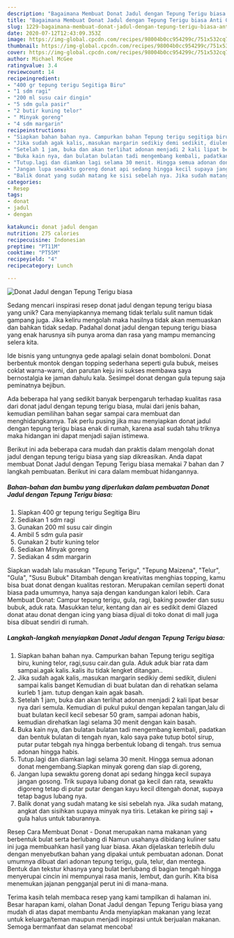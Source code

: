 ```yaml
---
description: "Bagaimana Membuat Donat Jadul dengan Tepung Terigu biasa Anti Gagal"
title: "Bagaimana Membuat Donat Jadul dengan Tepung Terigu biasa Anti Gagal"
slug: 1229-bagaimana-membuat-donat-jadul-dengan-tepung-terigu-biasa-anti-gagal
date: 2020-07-12T12:43:09.353Z
image: https://img-global.cpcdn.com/recipes/98004b0cc954299c/751x532cq70/donat-jadul-dengan-tepung-terigu-biasa-foto-resep-utama.jpg
thumbnail: https://img-global.cpcdn.com/recipes/98004b0cc954299c/751x532cq70/donat-jadul-dengan-tepung-terigu-biasa-foto-resep-utama.jpg
cover: https://img-global.cpcdn.com/recipes/98004b0cc954299c/751x532cq70/donat-jadul-dengan-tepung-terigu-biasa-foto-resep-utama.jpg
author: Michael McGee
ratingvalue: 3.4
reviewcount: 14
recipeingredient:
- "400 gr tepung terigu Segitiga Biru"
- "1 sdm ragi"
- "200 ml susu cair dingin"
- "5 sdm gula pasir"
- "2 butir kuning telor"
- " Minyak goreng"
- "4 sdm margarin"
recipeinstructions:
- "Siapkan bahan bahan nya. Campurkan bahan Tepung terigu segitiga biru, kuning telor, ragi,susu cair.dan gula. Aduk aduk biar rata dam sampai.agak kalis..kalis itu tidak lengket ditangan.."
- "Jika sudah agak kalis,.masukan margarin sedikiy demi sedikit, diuleni sampai kalis banget Kemudian di buat bulatan dan di rehatkan selama kurleb 1 jam. tutup dengan kain agak basah."
- "Setelah 1 jam, buka dan akan terlihat adonan menjadi 2 kali lipat besar nya dari semula. Kemudian di pukul pukul dengan kepalan tangan,lalu di buat bulatan kecil kecil sebesar 50 gram, sampai adonan habis, kemudian direhatkan lagi selama 30 menit dengan kain basah."
- "Buka kain nya, dan bulatan bulatan tadi mengembang kembali, padatkan dan bentuk bulatan di tengah nyan, kalo saya pake tutup botol sirup, putar putar tebgah nya hingga berbentuk lobang di tengah. trus semua adonan hingga habis."
- "Tutup.lagi dan diamkan lagi selama 30 menit. Hingga semua adonan donat mengembang.Siapkan minyak goreng dan siap di.goreng,"
- "Jangan lupa sewaktu goreng donat api sedang hingga kecil supaya jangan gosong. Trik supaya lubang donat ga kecil dan rata, sewaktu digoreng tetap di putar putar dengan kayu kecil ditengah donat, supaya tetap bagus lubang nya."
- "Balik donat yang sudah matang ke sisi sebelah nya. Jika sudah matang, angkat dan sisihkan supaya minyak nya tiris. Letakan ke piring saji + gula halus untuk taburannya."
categories:
- Resep
tags:
- donat
- jadul
- dengan

katakunci: donat jadul dengan 
nutrition: 275 calories
recipecuisine: Indonesian
preptime: "PT11M"
cooktime: "PT55M"
recipeyield: "4"
recipecategory: Lunch

---
```



![Donat Jadul dengan Tepung Terigu biasa](https://img-global.cpcdn.com/recipes/98004b0cc954299c/751x532cq70/donat-jadul-dengan-tepung-terigu-biasa-foto-resep-utama.jpg)

Sedang mencari inspirasi resep donat jadul dengan tepung terigu biasa yang unik? Cara menyiapkannya memang tidak terlalu sulit namun tidak gampang juga. Jika keliru mengolah maka hasilnya tidak akan memuaskan dan bahkan tidak sedap. Padahal donat jadul dengan tepung terigu biasa yang enak harusnya sih punya aroma dan rasa yang mampu memancing selera kita.

Ide bisnis yang untungnya gede apalagi selain donat bomboloni. Donat berbentuk montok dengan topping sederhana seperti gula bubuk, meises coklat warna-warni, dan parutan keju ini sukses membawa saya bernostalgia ke jaman dahulu kala. Sesimpel donat dengan gula tepung saja peminatnya bejibun.

Ada beberapa hal yang sedikit banyak berpengaruh terhadap kualitas rasa dari donat jadul dengan tepung terigu biasa, mulai dari jenis bahan, kemudian pemilihan bahan segar sampai cara membuat dan menghidangkannya. Tak perlu pusing jika mau menyiapkan donat jadul dengan tepung terigu biasa enak di rumah, karena asal sudah tahu triknya maka hidangan ini dapat menjadi sajian istimewa.


Berikut ini ada beberapa cara mudah dan praktis dalam mengolah donat jadul dengan tepung terigu biasa yang siap dikreasikan. Anda dapat membuat Donat Jadul dengan Tepung Terigu biasa memakai 7 bahan dan 7 langkah pembuatan. Berikut ini cara dalam membuat hidangannya.

<!--inarticleads1-->

##### Bahan-bahan dan bumbu yang diperlukan dalam pembuatan Donat Jadul dengan Tepung Terigu biasa:

1. Siapkan 400 gr tepung terigu Segitiga Biru
1. Sediakan 1 sdm ragi
1. Gunakan 200 ml susu cair dingin
1. Ambil 5 sdm gula pasir
1. Gunakan 2 butir kuning telor
1. Sediakan  Minyak goreng
1. Sediakan 4 sdm margarin


Siapkan wadah lalu masukan &#34;Tepung Terigu&#34;, &#34;Tepung Maizena&#34;, &#34;Telur&#34;, &#34;Gula&#34;, &#34;Susu Bubuk&#34; Ditambah dengan kreativitas menghias topping, kamu bisa buat donat dengan kualitas restoran. Merupakan cemilan seperti donat biasa pada umumnya, hanya saja dengan kandungan kalori lebih. Cara Membuat Donat: Campur tepung terigu, gula, ragi, baking powder dan susu bubuk, aduk rata. Masukkan telur, kentang dan air es sedikit demi Glazed donat atau donat dengan icing yang biasa dijual di toko donat di mall juga bisa dibuat sendiri di rumah. 

<!--inarticleads2-->

##### Langkah-langkah menyiapkan Donat Jadul dengan Tepung Terigu biasa:

1. Siapkan bahan bahan nya. Campurkan bahan Tepung terigu segitiga biru, kuning telor, ragi,susu cair.dan gula. Aduk aduk biar rata dam sampai.agak kalis..kalis itu tidak lengket ditangan..
1. Jika sudah agak kalis,.masukan margarin sedikiy demi sedikit, diuleni sampai kalis banget Kemudian di buat bulatan dan di rehatkan selama kurleb 1 jam. tutup dengan kain agak basah.
1. Setelah 1 jam, buka dan akan terlihat adonan menjadi 2 kali lipat besar nya dari semula. Kemudian di pukul pukul dengan kepalan tangan,lalu di buat bulatan kecil kecil sebesar 50 gram, sampai adonan habis, kemudian direhatkan lagi selama 30 menit dengan kain basah.
1. Buka kain nya, dan bulatan bulatan tadi mengembang kembali, padatkan dan bentuk bulatan di tengah nyan, kalo saya pake tutup botol sirup, putar putar tebgah nya hingga berbentuk lobang di tengah. trus semua adonan hingga habis.
1. Tutup.lagi dan diamkan lagi selama 30 menit. Hingga semua adonan donat mengembang.Siapkan minyak goreng dan siap di.goreng,
1. Jangan lupa sewaktu goreng donat api sedang hingga kecil supaya jangan gosong. Trik supaya lubang donat ga kecil dan rata, sewaktu digoreng tetap di putar putar dengan kayu kecil ditengah donat, supaya tetap bagus lubang nya.
1. Balik donat yang sudah matang ke sisi sebelah nya. Jika sudah matang, angkat dan sisihkan supaya minyak nya tiris. Letakan ke piring saji + gula halus untuk taburannya.


Resep Cara Membuat Donat - Donat merupakan nama makanan yang berbentuk bulat serta berlubang di Namun usahanya dibidang kuliner satu ini juga membuahkan hasil yang luar biasa. Akan dijelaskan terlebih dulu dengan menyebutkan bahan yang dipakai untuk pembuatan adonan. Donat umumnya dibuat dari adonan tepung terigu, gula, telur, dan mentega. Bentuk dan tekstur khasnya yang bulat berlubang di bagian tengah hingga menyerupai cincin ini mempunyai rasa manis, lembut, dan gurih. Kita bisa menemukan jajanan pengganjal perut ini di mana-mana. 

Terima kasih telah membaca resep yang kami tampilkan di halaman ini. Besar harapan kami, olahan Donat Jadul dengan Tepung Terigu biasa yang mudah di atas dapat membantu Anda menyiapkan makanan yang lezat untuk keluarga/teman maupun menjadi inspirasi untuk berjualan makanan. Semoga bermanfaat dan selamat mencoba!
